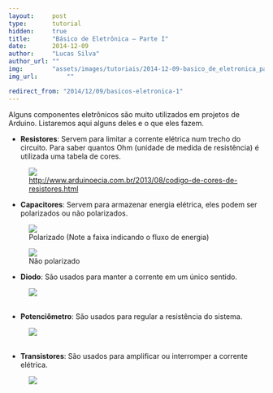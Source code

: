 ```yaml
---
layout:     post
type:       tutorial
hidden:     true
title:      "Básico de Eletrônica – Parte I"
date:       2014-12-09
author:     "Lucas Silva"
author_url: ""
img:        "assets/images/tutoriais/2014-12-09-basico_de_eletronica_parte_1/bg.png"
img_url: 		""

redirect_from: "2014/12/09/basicos-eletronica-1"
---
```


Alguns componentes eletrônicos são muito utilizados em projetos de Arduino. Listaremos aqui alguns deles e o que eles fazem.

- **Resistores**: Servem para limitar a corrente elétrica num trecho do circuito. Para saber quantos Ohm (unidade de medida de resistência) é utilizada uma tabela de cores.

<div class="img-container">
  <figure>
    <img class="large" src="{{ site.baseurl }}/assets/images/tutoriais/2014-12-09-basico_de_eletronica_parte_1/codigo_de_cores_resistores.png">
    <figcaption><a href="http://www.arduinoecia.com.br/2013/08/codigo-de-cores-de-resistores.html">
      http://www.arduinoecia.com.br/2013/08/codigo-de-cores-de-resistores.html
    </a></figcaption>
  </figure>
</div>

- **Capacitores**: Servem para armazenar energia elétrica, eles podem ser polarizados ou não polarizados.

<div class="img-container">
  <figure>
    <img src="{{ site.baseurl }}/assets/images/tutoriais/2014-12-09-basico_de_eletronica_parte_1/capacitor_eletrolitico.jpg">
    <figcaption>Polarizado (Note a faixa indicando o fluxo de energia)</figcaption>
  </figure>
  <figure>
    <img src="{{ site.baseurl }}/assets/images/tutoriais/2014-12-09-basico_de_eletronica_parte_1/capacitores2.png">
    <figcaption>Não polarizado</figcaption>
  </figure>
</div>

- **Diodo**: São usados para manter a corrente em um único sentido.

<div class="img-container">
  <figure>
    <img src="{{ site.baseurl }}/assets/images/tutoriais/2014-12-09-basico_de_eletronica_parte_1/original-87.jpeg">
    <figcaption>&nbsp;</figcaption>
  </figure>
</div>

- **Potenciômetro**: São usados para regular a resistência do sistema.

<div class="img-container">
  <figure>
    <img src="{{ site.baseurl }}/assets/images/tutoriais/2014-12-09-basico_de_eletronica_parte_1/potenciometro_3.jpg">
    <figcaption>&nbsp;</figcaption>
  </figure>
</div>

- **Transistores**: São usados para amplificar ou interromper a corrente elétrica.

<div class="img-container">
  <figure>
    <img src="{{ site.baseurl }}/assets/images/tutoriais/2014-12-09-basico_de_eletronica_parte_1/75-2.jpg">
    <figcaption>&nbsp;</figcaption>
  </figure>
</div>
